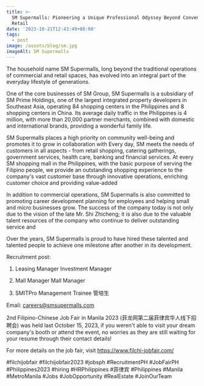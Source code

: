 ```yaml
---
title: >-
  SM Supermalls: Pioneering a Unique Professional Odyssey Beyond Conventional
  Retail
date: '2023-10-21T12:43:49+08:00'
tags:
  - post
image: /assets/blog/sm.jpg
imageAlt: SM Supermalls
---
```

The household name SM Supermalls, long beyond the traditional operations of commercial and retail spaces, has evolved into an integral part of the everyday lifestyle of generations.

One of the core businesses of SM Group, SM Supermalls is a subsidiary of SM Prime Holdings, one of the largest integrated property developers in Southeast Asia, operating 84 shopping centers in the Philippines and 8 shopping centers in China. Its average daily traffic in the Philippines is 4 million, with more than 20,000 partner merchants, combined with domestic and international brands, providing a wonderful family life.

SM Supermalls places a high priority on community well-being and promotes it to grow in collaboration with Every day, SM meets the needs of customers in all aspects - from retail shopping, catering gatherings, government services, health care, banking and financial services. At every SM shopping mall in the Philippines, with the basic purpose of serving the Filipino people, we provide an outstanding shopping experience to the company's vast customer base through innovative operations, enriching customer choice and providing value-added

In addition to commercial operations, SM Supermalls is also committed to promoting career development planning for employees and helping small and micro businesses grow. The success of the company today is not only due to the vision of the late Mr. Shi Zhicheng; it is also due to the valuable talent resources of the company who continue to deliver outstanding service and

Over the years, SM Supermalls is proud to have hired these talented and talented people to achieve one milestone after another in its development.

Recruitment post:

1. Leasing Manager Investment Manager

2. Mall Manager Mall Manager

3. SMITPro Management Trainee 管培生

Email: careers@smsupermalls.com

2nd Filipino-Chinese Job Fair in Manila 2023 (菲龙网第二届菲律宾华人线下招聘会) was held last October 15, 2023, if you weren't able to visit your dream company's booth or attend the event, no worries as they are still waiting for your resume through their contact details! 

For more details on the job fair, visit https://www.filchi-jobfair.com/

\#filchijobfair #filchijobfair2023 #jobsph #RecruitmentPH #JobFairPH #Philippines2023 #hiring #HRPhilippines #菲律宾 #Philippines #Manila #MetroManila #Jobs #JobOpportunity #RealEstate #JoinOurTeam
